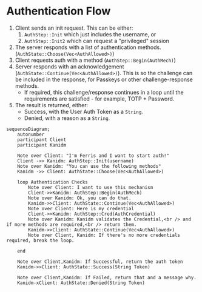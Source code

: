 # Authentication Flow

1. Client sends an init request. This can be either:
   1. `AuthStep::Init` which just includes the username, or
   2. `AuthStep::Init2` which can request a "privileged" session
2. The server responds with a list of authentication methods.
   (`AuthState::Choose(Vec<AuthAllowed>)`)
3. Client requests auth with a method (`AuthStep::Begin(AuthMech)`)
4. Server responds with an acknowledgement (`AuthState::Continue(Vec<AuthAllowed>)`). This is so the
   challenge can be included in the response, for Passkeys or other challenge-response methods.
   - If required, this challenge/response continues in a loop until the requirements are satisfied -
     for example, TOTP + Password.
5. The result is returned, either:
   - Success, with the User Auth Token as a `String`.
   - Denied, with a reason as a `String`.

```mermaid
sequenceDiagram;
    autonumber
    participant Client
    participant Kanidm
    
    Note over Client: "I'm Ferris and I want to start auth!"
    Client ->> Kanidm: AuthStep::Init(username)
    Note over Kanidm: "You can use the following methods"
    Kanidm ->> Client: AuthState::Choose(Vec<AuthAllowed>)

    loop Authentication Checks
        Note over Client: I want to use this mechanism
        Client->>Kanidm: AuthStep::Begin(AuthMech)
        Note over Kanidm: Ok, you can do that.
        Kanidm->>Client: AuthState::Continue(Vec<AuthAllowed>)
        Note over Client: Here is my credential
        Client->>Kanidm: AuthStep::Cred(AuthCredential)
        Note over Kanidm: Kanidm validates the Credential,<br /> and if more methods are required,<br /> return them.
        Kanidm->>Client: AuthState::Continue(Vec<AuthAllowed>)
        Note over Client, Kanidm: If there's no more credentials required, break the loop.

    end

    Note over Client,Kanidm: If Successful, return the auth token
    Kanidm->>Client: AuthState::Success(String Token)

    Note over Client,Kanidm: If Failed, return that and a message why.
    Kanidm-xClient: AuthState::Denied(String Token)
```
